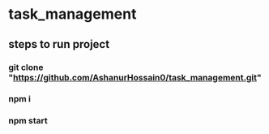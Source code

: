 # task_management

## steps to run project
### git clone "https://github.com/AshanurHossain0/task_management.git"
### npm i
### npm start

